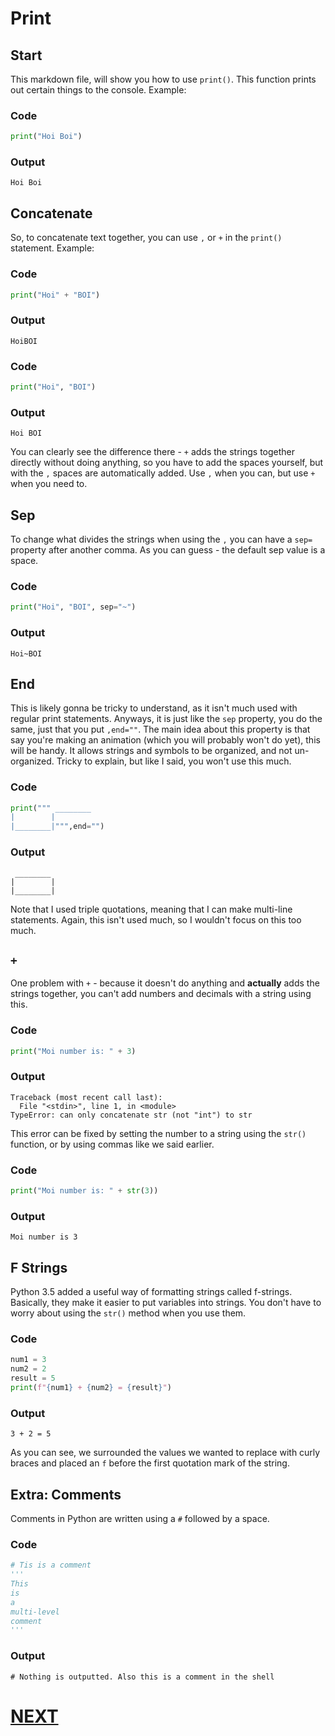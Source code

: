 # Print

## Start

This markdown file, will show you how to use `print()`. This function prints out certain things to the console. Example:

### Code

```python
print("Hoi Boi")
```

### Output

```shell
Hoi Boi
```

## Concatenate

So, to concatenate text together, you can use `,` or `+` in the `print()` statement. Example:

### Code

```python
print("Hoi" + "BOI")
```

### Output

```shell
HoiBOI
```

### Code

```python
print("Hoi", "BOI")
```

### Output

```shell
Hoi BOI
```

You can clearly see the difference there - `+` adds the strings together directly without doing anything, so you have to add the spaces yourself, but with the `,` spaces are automatically added. Use `,` when you can, but use `+` when you need to.

## Sep

To change what divides the strings when using the `,` you can have a `sep=` property after another comma. As you can guess - the default sep value is a space.

### Code

```python
print("Hoi", "BOI", sep="~")
```

### Output

```shell
Hoi~BOI
```

## End

This is likely gonna be tricky to understand, as it isn't much used with regular print statements. Anyways, it is just like the `sep` property, you do the same, just that you put `,end=""`. The main idea about this property is that say you're making an animation (which you will probably won't do yet), this will be handy. It allows strings and symbols to be organized, and not un-organized. Tricky to explain, but like I said, you won't use this much.

### Code
```python
print(""" ________
|        |
|________|""",end="")
```

### Output
```shell
 ________
|        |
|________|
```

Note that I used triple quotations, meaning that I can make multi-line statements. Again, this isn't used much, so I wouldn't focus on this too much.

## `+`

One problem with `+` - because it doesn't do anything and **actually** adds the strings together, you can't add numbers and decimals with a string using this.

### Code

```python
print("Moi number is: " + 3)
```

### Output

```shell
Traceback (most recent call last):
  File "<stdin>", line 1, in <module>
TypeError: can only concatenate str (not "int") to str
```

This error can be fixed by setting the number to a string using the `str()` function, or by using commas like we said earlier.

### Code

```python
print("Moi number is: " + str(3))
```

### Output

```shell
Moi number is 3
```

## F Strings

Python 3.5 added a useful way of formatting strings called f-strings. Basically, they make it easier to put variables into strings. You don't have to worry about using the `str()` method when you use them.

### Code
```python
num1 = 3
num2 = 2
result = 5
print(f"{num1} + {num2} = {result}")
```
### Output
```shell
3 + 2 = 5
```

As you can see, we surrounded the values we wanted to replace with curly braces and placed an `f` before the first quotation mark of the string.

## Extra: Comments

Comments in Python are written using a `#` followed by a space.

### Code

```python
# Tis is a comment
'''
This
is
a
multi-level
comment
'''
```

### Output

```shell
# Nothing is outputted. Also this is a comment in the shell
```

# [NEXT](2.%20variables.md)
